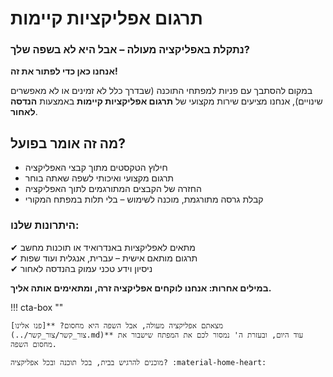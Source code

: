 # תרגום אפליקציות קיימות  

### נתקלת באפליקציה מעולה – אבל היא לא בשפה שלך?

**אנחנו כאן כדי לפתור את זה!**  

במקום להסתבך עם פניות למפתחי התוכנה (שבדרך כלל לא זמינים או לא מאפשרים שינויים), אנחנו מציעים שירות מקצועי של **תרגום אפליקציות קיימות** באמצעות **הנדסה לאחור**.  

## מה זה אומר בפועל?  
- חילוץ הטקסטים מתוך קבצי האפליקציה  
- תרגום מקצועי ואיכותי לשפה שאתה בוחר  
- החזרה של הקבצים המתורגמים לתוך האפליקציה  
- קבלת גרסה מתורגמת, מוכנה לשימוש – בלי תלות במפתח המקורי  

### היתרונות שלנו:  
✔ מתאים לאפליקציות באנדרואיד או תוכנות מחשב  
✔ תרגום מותאם אישית – עברית, אנגלית ועוד שפות  
✔ ניסיון וידע טכני עמוק בהנדסה לאחור  

**במילים אחרות: אנחנו לוקחים אפליקציה זרה, ומתאימים אותה אליך.**

!!! cta-box ""

    מצאתם אפליקציה מעולה, אבל השפה היא מחסום? **[פנו אלינו](../צור_קשר/צור_קשר.md)** עוד היום, ובעזרת ה' נמסור לכם את המפתח שישבור את מחסום השפה.

    מוכנים להרגיש בבית, בכל תוכנה ובכל אפליקציה? :material-home-heart: